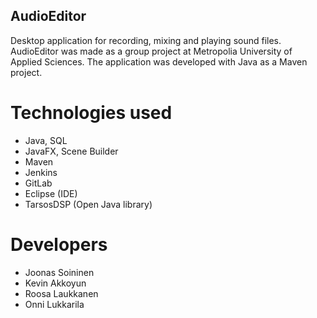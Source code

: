 ## AudioEditor

Desktop application for recording, mixing and playing sound files. AudioEditor was made as a group project at Metropolia University of Applied Sciences. The application was developed with Java as a Maven project.

# Technologies used

- Java, SQL
- JavaFX, Scene Builder
- Maven
- Jenkins
- GitLab
- Eclipse (IDE)
- TarsosDSP (Open Java library)

# Developers

- Joonas Soininen 
- Kevin Akkoyun
- Roosa Laukkanen
- Onni Lukkarila
